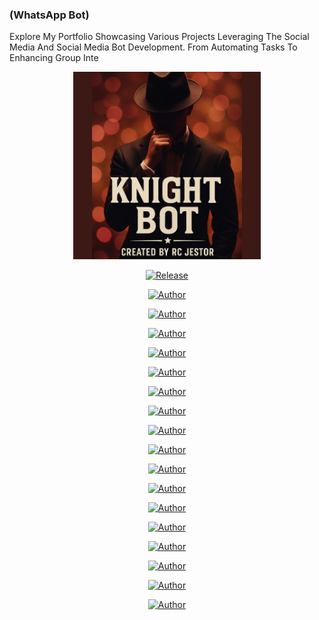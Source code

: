 ### (WhatsApp Bot)

Explore My Portfolio Showcasing Various Projects Leveraging The Social Media And Social Media Bot Development. From Automating Tasks To Enhancing Group Inte

<div align="center"> 
  <a href="https://github.com/MEHAJIBSHA"> 
    <img src="https://github.com/mruniquehacker/Knightbot-MD/blob/main/assets/bot_image.jpg" alt="Knight Bot" height="300"> 
  </a> 
</div>

<p align="center">
  <a href="https://github.com/MEHAJIBSHA/WhatsApp_Bot/fork"><img title="Release" src="https://img.shields.io/badge/Fork_And-Star_Repo%20-cyan.svg?style=for-the-badge&logo=aqua" /></a>
</p>




<p align="center">
<a href="https://github.com/techgod143/Wizard-MD"><img title="Author" src="https://img.shields.io/badge/Author-MrDevils 1-orange.svg?style=for-the-badge&logo=github"></a>
</p>
</p>
<p align="center">
<a href="https://github.com/techgod143/X-Asena"><img title="Author" src="https://img.shields.io/badge/Author-MrDevils 2-orange.svg?style=for-the-badge&logo=github"></a>
</p>
<p align="center">
<a href="https://github.com/techgod143/NTEEJ-MD"><img title="Author" src="https://img.shields.io/badge/Author-MrDevils 3-orange.svg?style=for-the-badge&logo=github"></a>
</p>
</p>
<p align="center">
<a href="https://github.com/techgod143/raganork-md"><img title="Author" src="https://img.shields.io/badge/Author-MrDevils 4-orange.svg?style=for-the-badge&logo=github"></a>
</p>
<p align="center">
<a href="https://github.com/isuruwa/WA-BOT"><img title="Author" src="https://img.shields.io/badge/Author-MrDevils 5-orange.svg?style=for-the-badge&logo=github"></a>
</p>
<p align="center">
<a href="https://github.com/mruniquehacker/Knightbot-MD"><img title="Author" src="https://img.shields.io/badge/Author-MrDevils 6-orange.svg?style=for-the-badge&logo=github"></a>
</p>
<p align="center">
<a href="https://github.com/RAVANA-SL/Termux-whatsappbot"><img title="Author" src="https://img.shields.io/badge/Author-MrDevils 7-orange.svg?style=for-the-badge&logo=github"></a>
</p>
<p align="center">
<a href="https://github.com/ZakiGans/termux-whatsapp-bot"><img title="Author" src="https://img.shields.io/badge/Author-MrDevils 8-orange.svg?style=for-the-badge&logo=github"></a>
<p align="center">
<a href="https://github.com/Nurutomo/wabot-aq"><img title="Author" src="https://img.shields.io/badge/Author-MrDevils 9-orange.svg?style=for-the-badge&logo=github"></a>
</p>
<p align="center">
<a href="https://github.com/MRSHABAN40/SHABAN-MD-V5"><img title="Author" src="https://img.shields.io/badge/Author-MrDevils 10-orange.svg?style=for-the-badge&logo=github"></a>
<p align="center">
<a href="https://github.com/ibrahimadams254/BWM-XMD-QUANTUM-"><img title="Author" src="https://img.shields.io/badge/Author-MrDevils 11-orange.svg?style=for-the-badge&logo=github"></a>
</p>
<p align="center">
<a href="https://github.com/Tohidkhan6332/TOHID_MD"><img title="Author" src="https://img.shields.io/badge/Author-MrDevils 12-orange.svg?style=for-the-badge&logo=github"></a>
<p align="center">
<a href="https://github.com/VimuwaTik/Bos-Whatsapp-bot"><img title="Author" src="https://img.shields.io/badge/Author-MrDevils 13-orange.svg?style=for-the-badge&logo=github"></a>
</p>
<p align="center">
<a href="https://github.com/Ayush-Goyal-coding/Whatsapp-Movie-Bot"><img title="Author" src="https://img.shields.io/badge/Author-MrDevils 14-orange.svg?style=for-the-badge&logo=github"></a>
<p align="center">
<a href="https://github.com/DARKSILENCE04/DARK-SILENCE-MD"><img title="Author" src="https://img.shields.io/badge/Author-MrDevils 15-orange.svg?style=for-the-badge&logo=github"></a>
<p align="center">
<a href="https://github.com/NaCkS-ai/Sung-Suho-MD"><img title="Author" src="https://img.shields.io/badge/Author-MrDevils 16-orange.svg?style=for-the-badge&logo=github"></a>
<p align="center">
<a href="https://github.com/NaCkS-ai/MALVIN-XD"><img title="Author" src="https://img.shields.io/badge/Author-MrDevils 17-orange.svg?style=for-the-badge&logo=github"></a>

